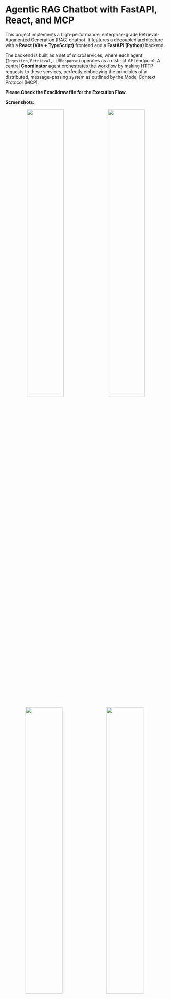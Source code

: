 # Agentic RAG Chatbot with FastAPI, React, and MCP

This project implements a high-performance, enterprise-grade Retrieval-Augmented Generation (RAG) chatbot. It features a decoupled architecture with a **React (Vite + TypeScript)** frontend and a **FastAPI (Python)** backend.

The backend is built as a set of microservices, where each agent (`Ingestion`, `Retrieval`, `LLMResponse`) operates as a distinct API endpoint. A central **Coordinator** agent orchestrates the workflow by making HTTP requests to these services, perfectly embodying the principles of a distributed, message-passing system as outlined by the Model Context Protocol (MCP).

**Please Check the Exaclidraw file for the Execution Flow.**

**Screenshots:**

<p align="center">
  <img src="assets/Screenshot 2025-07-31 at 8.28.34 AM.png" width="48%">
  &nbsp;
  <img src="assets/Screenshot 2025-07-31 at 8.28.54 AM.png" width="48%">
  <img src="assets/Screenshot 2025-07-31 at 8.44.16 AM.png" width="48%">
  &nbsp;
  <img src="assets/Screenshot 2025-07-31 at 8.45.13 AM.png" width="48%">
  &nbsp;
  <img src="assets/Screenshot 2025-07-31 at 8.45.13 AM.png" width="78%">
</p>

---

## Table of Contents

- [Features](#-features)
- [System Architecture](#-system-architecture)
  - [Frontend](#frontend)
  - [Backend](#backend)
  - [Model Context Protocol (MCP) via REST](#model-context-protocol-mcp-via-rest)
- [Advanced RAG Techniques](#-advanced-rag-techniques)
- [System Workflow](#-system-workflow)
- [Technology Stack](#-technology-stack)
- [Setup and Installation](#-setup-and-installation)
- [Project Structure](#-project-structure)

---

## Features

- **Decoupled Frontend/Backend:** A modern React SPA communicates with a powerful Python backend for a robust and scalable user experience.
- **Microservice-based Agents:** Each agent is an independent FastAPI endpoint, allowing for isolated logic and potential for independent scaling.
- **RESTful MCP:** Agent communication is handled via asynchronous HTTP requests, a real-world implementation of message passing.
- **Session-based & Stateful:** Manages a unique session for each file upload, storing its vectorized context in memory for the duration of the session.
- **Two-Stage Advanced Retrieval:** Implements a sophisticated retrieval strategy using a fast initial search with FAISS, followed by a more accurate **Cross-Encoder re-ranking** to significantly improve context quality.
- **Conversational Query Rewriting:** Understands chat history and rewrites follow-up questions into standalone queries for better retrieval accuracy.
- **Precise Source Citing:** After generating an answer, a final LLM call is made to extract the supporting snippet from the source text, providing highly accurate citations.

---

## System Architecture

The system is designed with a clean separation between the client-side user interface and the server-side logic, communicating over a REST API.

![Architecture Diagram 1](assets/B664A53E-457B-44A1-B596-BE9487048A39.jpeg)
![Architecture Diagram 2](assets/CEBC2D23-7B59-4345-B7D5-BBF04F66614F.jpeg)

### Frontend

- A **React** single-page application built with **Vite** and **TypeScript**.
- Manages all UI components, user interactions, and application state (`session_id`, chat history).
- Communicates with the backend by making API calls to the Coordinator agent's endpoints.
- Uses **TailwindCSS** and **shadcn/ui** for a polished, modern design.

### Backend

- A **FastAPI** application serving the agentic logic.
- **`main.py`** acts as the server entry point, mounting each agent's router and handling CORS.
- **Agents as API Endpoints:**
  - **Coordinator (`/agent/coordinator`)**: The only agent the frontend interacts with. It orchestrates the entire RAG pipeline by calling other agents.
  - **Ingestion (`/agent/ingestion`)**: An internal endpoint that receives file data, parses it, and chunks the text.
  - **Retrieval (`/agent/retrieval`)**: An internal endpoint that takes a query, re-ranks retrieved chunks, and returns the best context.
  - **LLMResponse (`/agent/llm`)**: An internal endpoint that receives context and a query to generate the final answer.
- **In-Memory State:** A global dictionary (`session_vector_stores`) holds the FAISS vector store for each active user session.

### Model Context Protocol (MCP) via REST

This project uses HTTP as the transport layer for MCP. The **Coordinator Agent** acts as a client that sends requests (messages) to the other agent servers. Each request/response cycle constitutes message passing.

- **Sender/Receiver:** Defined by which service is calling which endpoint.
- **Traceability:** A `trace_id` is generated for each session and logged with every major action on the backend, providing clear, traceable execution paths.
- **Payload:** The body of the HTTP requests and responses contains the message payload.

---

## Advanced RAG Techniques

This chatbot goes beyond a basic RAG implementation:

1.  **Query Rewriting:** The `RetrievalAgent` analyzes the chat history to transform ambiguous follow-up questions (e.g., "why?") into specific, standalone queries (e.g., "why was the Q3 revenue lower than Q2?").
2.  **Re-Ranking with Cross-Encoders:** Instead of just trusting the initial vector search, the `RetrievalAgent` retrieves a larger set of initial candidates (k=10) and then uses a `CrossEncoder` model (`ms-marco-MiniLM-L-6-v2`) to deeply evaluate the relevance of each candidate to the query. This significantly enhances the quality of the context sent to the LLM.
3.  **Answer-Based Snippet Extraction:** After the final answer is generated, the `Coordinator` performs one last step: it asks the LLM to find the precise sentence or phrase within the source paragraphs that best supports the generated answer. This gives the user extremely relevant and verifiable sources.

---

## System Workflow

1.  **Start Session:**
    - The React frontend `POST`s the uploaded file to `/agent/coordinator/start_session`.
    - The Coordinator creates a `session_id` and `trace_id`.
    - It makes an internal `POST` request to `/agent/ingestion/parse` with the file data.
    - The Ingestion agent returns text chunks.
    - The Coordinator creates a `VectorStore` instance, adds the chunks, and stores it in the global `session_vector_stores` dictionary against the `session_id`.
    - The `session_id` is returned to the frontend.
2.  **Query:**
    - The React frontend `POST`s the user query, chat history, and `session_id` to `/agent/coordinator/query`.
    - The Coordinator makes an internal `POST` to `/agent/retrieval/retrieve`.
    - The Retrieval agent rewrites the query, performs the 2-stage retrieval/re-ranking, and returns the top 3 context chunks.
    - The Coordinator makes an internal `POST` to `/agent/llm/respond` with the query and re-ranked chunks.
    - The LLMResponse agent generates the final answer and returns it.
    - The Coordinator runs the final `extract_precise_snippet` task.
    - The final answer and precise source snippets are returned to the frontend for display.

---

## Technology Stack

| Area             | Technology                                                    |
| :--------------- | :------------------------------------------------------------ |
| **Frontend**     | React, Vite, TypeScript, TailwindCSS, shadcn/ui               |
| **Backend**      | FastAPI, Uvicorn, Python                                      |
| **LLM API**      | Groq (Llama3 70B)                                             |
| **Embeddings**   | SentenceTransformers (`all-MiniLM-L6-v2`)                     |
| **Re-Ranking**   | SentenceTransformers (`cross-encoder/ms-marco-MiniLM-L-6-v2`) |
| **Vector Store** | FAISS (in-memory)                                             |
| **Doc Parsing**  | PyMuPDF, python-docx, python-pptx, pandas                     |

---

## Setup and Installation

This project has two parts: a backend and a frontend. Both must be running concurrently.

### Backend Setup

1.  **Navigate to the backend directory:**
    ```bash
    cd backend
    ```
2.  **Create and activate a virtual environment:**
    ```bash
    python3 -m venv venv
    source venv/bin/activate
    ```
3.  **Install Python dependencies:**
    ```bash
    pip install -r requirements.txt
    ```
4.  **Create a `.env` file** in the `backend` directory and add your Groq API key:
    ```env
    GROQ_API_KEY="YOUR_GROQ_API_KEY_HERE"
    ```
5.  **Run the FastAPI server:**
    ```bash
    uvicorn main:app --reload
    ```
    The backend will be running at `http://localhost:8000`.

### Frontend Setup

1.  **Open a new terminal** and navigate to the frontend directory:
    ```bash
    cd frontend
    ```
2.  **Install Node.js dependencies:**
    ```bash
    npm install
    ```
3.  **Run the React development server:**
    ```bash
    npm run dev
    ```
    The frontend will be running at `http://localhost:5173`. Open this address in your browser to use the application.

---

## Project Structure

```
.
├── backend
│   ├── agents
│   │   ├── coordinator.py
│   │   ├── ingestion.py
│   │   ├── llm_response.py
│   │   └── retrieval.py
│   ├── main.py
│   ├── models
│   │   └── schemas.py
│   ├── requirements.txt
│   └── utils
│       ├── llm.py
│       ├── logger.py
│       ├── mcp.py
│       ├── parser.py
│       └── vectorstore.py
├── frontend
│   ├── src
│   │   ├── App.tsx
│   │   ├── components
│   │   └── main.tsx
│   ├── package.json
│   ├── tailwind.config.js
│   └── vite.config.ts
└── ...
```
